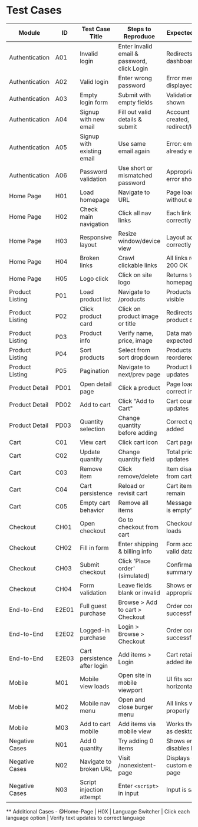 # Test Cases

| Module | ID | Test Case Title | Steps to Reproduce | Expected Result |
|---|---|---|---|---|
| Authentication | A01 | Invalid login | Enter invalid email & password, click Login | Redirects to dashboard/home | X
| Authentication | A02 | Valid login | Enter wrong password | Error message displayed | X
| Authentication | A03 | Empty login form | Submit with empty fields | Validation errors shown | X
| Authentication | A04 | Signup with new email | Fill out valid details & submit | Account created, redirect/login | X
| Authentication | A05 | Signup with existing email | Use same email again | Error: email already exists |X
| Authentication | A06 | Password validation | Use short or mismatched password | Appropriate error shown |X
| Home Page | H01 | Load homepage | Navigate to URL | Page loads without errors |X
| Home Page | H02 | Check main navigation | Click all nav links | Each link routes correctly | X
| Home Page | H03 | Responsive layout | Resize window/device view | Layout adjusts correctly | TBC
| Home Page | H04 | Broken links | Crawl clickable links | All links return 200 OK |
| Home Page | H05 | Logo click | Click on site logo | Returns to homepage |
| Product Listing | P01 | Load product list | Navigate to /products | Products are visible |
| Product Listing | P02 | Click product card | Click on product image or title | Redirects to product detail |
| Product Listing | P03 | Product info | Verify name, price, image | Data matches expected values |
| Product Listing | P04 | Sort products | Select from sort dropdown | Products are reordered |
| Product Listing | P05 | Pagination | Navigate to next/prev page | Product list updates |
| Product Detail | PD01 | Open detail page | Click a product | Page loads with correct info |
| Product Detail | PD02 | Add to cart | Click "Add to Cart" | Cart count updates |
| Product Detail | PD03 | Quantity selection | Change quantity before adding | Correct quantity added |
| Cart | C01 | View cart | Click cart icon | Cart page loads |
| Cart | C02 | Update quantity | Change quantity field | Total price updates |
| Cart | C03 | Remove item | Click remove/delete | Item disappears from cart |
| Cart | C04 | Cart persistence | Reload or revisit cart | Cart items remain |
| Cart | C05 | Empty cart behavior | Remove all items | Message: 'Cart is empty' shown |
| Checkout | CH01 | Open checkout | Go to checkout from cart | Checkout page loads |
| Checkout | CH02 | Fill in form | Enter shipping & billing info | Form accepts valid data |
| Checkout | CH03 | Submit checkout | Click 'Place order' (simulated) | Confirmation or summary shown |
| Checkout | CH04 | Form validation | Leave fields blank or invalid | Shows errors appropriately |
| End-to-End | E2E01 | Full guest purchase | Browse > Add to cart > Checkout | Order completes successfully | X
| End-to-End | E2E02 | Logged-in purchase | Login > Browse > Checkout | Order completes successfully | X
| End-to-End | E2E03 | Cart persistence after login | Add items > Login | Cart retains added items | X
| Mobile | M01 | Mobile view loads | Open site in mobile viewport | UI fits screen, no horizontal scroll |
| Mobile | M02 | Mobile nav menu | Open and close burger menu | All links work properly |
| Mobile | M03 | Add to cart mobile | Add items via mobile view | Works the same as desktop |
| Negative Cases | N01 | Add 0 quantity | Try adding 0 items | Shows error or disables button |
| Negative Cases | N02 | Navigate to broken URL | Visit /nonexistent-page | Displays 404 or custom error page |
| Negative Cases | N03 | Script injection attempt | Enter `<script>` in input | Input is sanitized |

** Additional Cases - @Home-Page | H0X | Language Switcher | Click each language option | Verify text updates to correct language
